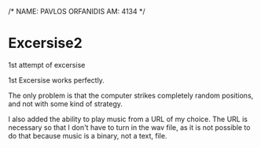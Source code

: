 /*
NAME: PAVLOS ORFANIDIS
AM: 4134
*/
# Excersise2
1st attempt of excersise

1st Excersise works perfectly.

The only problem is that the computer strikes completely random positions, and not with some kind of strategy.

I also added the ability to play music from a URL of my choice. The URL is necessary so that I don't have to turn in the wav file, as it is not possible to do that because music is a binary, not a text, file.